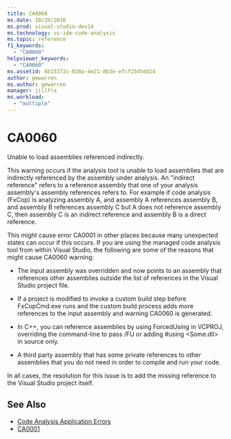 ```yaml
---
title: CA0060
ms.date: 10/20/2016
ms.prod: visual-studio-dev14
ms.technology: vs-ide-code-analysis
ms.topic: reference
f1_keywords:
  - "CA0060"
helpviewer_keywords:
  - "CA0060"
ms.assetid: 6b15372c-028a-4e21-8b3e-efcf2545dd24
author: gewarren
ms.author: gewarren
manager: jillfra
ms.workload:
  - "multiple"
---
```

# CA0060

Unable to load assemblies referenced indirectly.

This warning occurs if the analysis tool is unable to load assemblies that are indirectly referenced by the assembly under analysis. An "indirect reference" refers to a reference assembly that one of your analysis assembly's assembly references refers to. For example if code analysis (FxCop) is analyzing assembly A, and assembly A references assembly B, and assembly B references assembly C but A does not reference assembly C, then assembly C is an indirect reference and assembly B is a direct reference.

This might cause error CA0001 in other places because many unexpected states can occur if this occurs. If you are using the managed code analysis tool from within Visual Studio, the following are some of the reasons that might cause CA0060 warning:

-   The input assembly was overridden and now points to an assembly that references other assemblies outside the list of references in the Visual Studio project file.

-   If a project is modified to invoke a custom build step before FxCopCmd.exe runs and the custom build process adds more references to the input assembly and warning CA0060 is generated.

-   In C++, you can reference assemblies by using ForcedUsing in VCPROJ, overriding the command-line to pass /FU or adding #using \<Some.dll> in source only.

-   A third party assembly that has some private references to other assemblies that you do not need in order to compile and run your code.

In all cases, the resolution for this issue is to add the missing reference to the Visual Studio project itself.

## See Also

- [Code Analysis Application Errors](../code-quality/code-analysis-application-errors.md)
- [CA0001](ca0001.md)